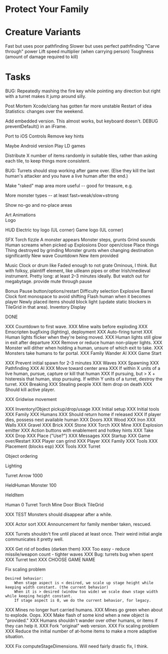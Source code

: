 Protect Your Family
===================

# Creature Variants

Fast but uses poor pathfinding
Slower but uses perfect pathfinding
"Carve through" power
Lift speed multiplier (when carrying person)
Toughness (amount of damage required to kill)

# Tasks

BUG: Repeatedly mashing the fire key while pointing any direction but right with a turret makes it jump around silly.


Post Mortem
    Xcode/clang has gotten far more unstable
    Restart of idea
    Statistics: changes over the weekend.


Add embedded version. This almost works, but keyboard doesn't. DEBUG preventDefault() in an iFrame.

Port to iOS
    Controls
    Remove key hints

Maybe Android version
Play LD games

Distribute X number of items randomly in suitable tiles, rather than asking each tile, to keep things more consistent.

BUG: Turrets should stop working after game over. (Else they kill the last human's attacker and you have a live human after the end.)

Make "raked" map area more useful -- good for treasure, e.g.

More monster types -- at least fast+weak/slow+strong

Show no-go and no-place areas

Art
    Animations    
    Logo

HUD
    Electric toy logo (UL corner)
    Game logo (UL corner)

SFX
    Torch fizzle
    A monster appears
    Monster steps, grunts
    Grind sounds
    Human screams when picked up
    Explosions
    Door open/close
    Place things
    Thing destroyed by grinding
    Monster grunts when changing destination significantly
    New wave
    Countdown
    New item provided

Music
    Clock or drum like
    Faded enough to not grate
    Ominous, I think. But with folksy, plaintiff element, like uilleann pipes or other Irish/medieval instrument.
    Pretty long: at least 2–3 minutes ideally. But watch out for megabytage.
    provide mute through pause

Bonus
    Pause button/options/restart
    Difficulty selection
    Explosive Barrel
    Clock font monospace to avoid shifting
    Flash human when it becomes player
    Newly placed items should block light (update static blockers in TileGrid in that area).
    Inventory Display


DONE

XXX Countdown to first wave.
XXX    Mine waits before exploding
XXX Emscripten bugfixing (lighting), deployment
XXX    Auto-firing turret
XXX Human lights flicker when they're being moved.
XXX Human lights still glow in exit after departure
XXX Remove or reduce human non-player lights.
XXX Monster will dither when holding a human, unsure of which exit to take.
XXX Monsters take humans to far portal.
XXX Family Wander AI
XXX Game Start

XXX Prevent initial spawn for 2-3 minutes
XXX Waves
XXX Spawning
XXX Pathfinding
XXX AI
XXX     Move toward center area
XXX     If within X units of a live human, pursue, capture or kill that human
XXX     If pursuing, but > X + histeresis that human, stop pursuing.
        If within Y units of a turret, destroy the turret.
XXX Breaking
XXX Stealing people
XXX Item drop on death
XXX Should kill active player.

XXX Gridwise movement

XXX Inventory/Object pickup/drop/usage
XXX Initial setup
XXX Initial tools
XXX Family
XXX Humans
XXX Should return home if released
XXX If player dies, possess next available human
XXX Doors
XXX     Wood
XXX     Iron
XXX Walls
XXX     Gravel
XXX     Brick
XXX     Stone
XXX Torch
XXX Mine
XXX     Explosion emitter
XXX Action buttons with enablement and hotkey hints
XXX        Take
XXX        Drop
XXX       Place ("Use?")
XXX Messages
XXX Startup
XXX Game over/Restart
XXX Player can grind
XXX    Player
XXX    Family
XXX    Tools
XXX Placement (blocks esp)
XXX Tools
XXX    Turret


Object ordering

Lighting

Turret Arrow         1000

HeldHuman
Monster             100

HeldItem

Human               0
Turret
Torch
Mine
Door
Block
TileGrid

XXX TEST Monsters should disappear after a while.

XXX Actor sort
XXX Announcement for family member taken, rescued.

XXX Turrets shouldn't fire until placed at least once. Their weird initial angle communicates it pretty well.

XXX Get rid of bodies (darken them)
XXX Too easy - reduce missile/weapon count - tighter waves
XXX Bug: turrets bug when spent
XXX Turret text
XXX CHOOSE GAME NAME

Fix scaling problem

    Desired behavior:
        When stage aspect is < desired, we scale up stage height while keeping width constant. (the current behavior)
        When it is > desired (window too wide) we scale down stage width while keeping height constant.
        If stage aspect is 0, we do the current behavior, for legacy.

XXX Mines no longer hurt carried humans.
XXX Mines go green when about to explode. Oops.
XXX Make flash of some kind when a new object is "provided."
XXX Humans shouldn't wander over other humans, or items if they can help it.
XXX Fork "original" web version.
XXX Fix scaling problem
XXX Reduce the initial number of at-home items to make a more adaptive situation.

XXX Fix computeStageDimensions. Will need fairly drastic fix, I think.

